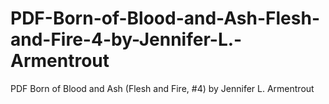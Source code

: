 # PDF-Born-of-Blood-and-Ash-Flesh-and-Fire-4-by-Jennifer-L.-Armentrout
PDF Born of Blood and Ash (Flesh and Fire, #4) by Jennifer L. Armentrout

